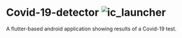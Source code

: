 # Covid-19-detector ![ic_launcher](https://user-images.githubusercontent.com/97244341/218289743-ca72e31e-026a-4030-b2d4-8852472d58a1.png)

A flutter-based android application showing results of a Covid-19 test.
